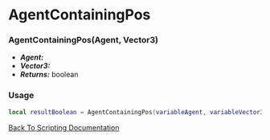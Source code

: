 # AgentContainingPos

### AgentContainingPos(Agent, Vector3)
- ***Agent:*** 
- ***Vector3:*** 
- ***Returns:*** boolean

### Usage

```Lua
local resultBoolean = AgentContainingPos(variableAgent, variableVector3)
```


[Back To Scripting Documentation](../README.md)
